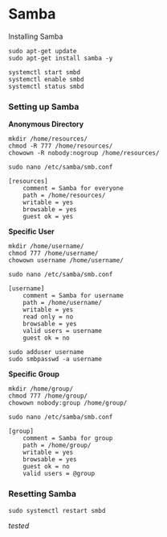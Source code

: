 # Samba

Installing Samba

```
sudo apt-get update
sudo apt-get install samba -y
```

```
systemctl start smbd 
systemctl enable smbd
systemctl status smbd 
```

### Setting up Samba

**Anonymous Directory**
```
mkdir /home/resources/
chmod -R 777 /home/resources/
chowown -R nobody:nogroup /home/resources/
```

```
sudo nano /etc/samba/smb.conf
```

```
[resources]
    comment = Samba for everyone 
    path = /home/resources/
    writable = yes
    browsable = yes
    guest ok = yes
```

**Specific User**
```
mkdir /home/username/
chmod 777 /home/username/
chowown username /home/username/
```

```
sudo nano /etc/samba/smb.conf
```

```
[username]
    comment = Samba for username 
    path = /home/username/
    writable = yes
    read only = no
    browsable = yes
    valid users = username
    guest ok = no
```

```
sudo adduser username
sudo smbpasswd -a username
```

**Specific Group**
```
mkdir /home/group/
chmod 777 /home/group/
chowown nobody:group /home/group/
```

```
sudo nano /etc/samba/smb.conf
```

```
[group]
    comment = Samba for group 
    path = /home/group/
    writable = yes
    browsable = yes
    guest ok = no
    valid users = @group
```

### Resetting Samba

```
sudo systemctl restart smbd
```

*tested*
